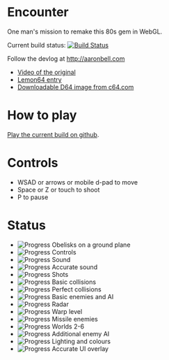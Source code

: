 # Encounter #

One man's mission to remake this 80s gem in WebGL.

Current build status: [![Build Status](https://travis-ci.org/air/encounter.svg)](https://travis-ci.org/air/encounter)

Follow the devlog at http://aaronbell.com

* [Video of the original](http://www.youtube.com/watch?v=_7eCFOpI0SU)
* [Lemon64 entry](http://www.lemon64.com/games/details.php?ID=832)
* [Downloadable D64 image from c64.com](http://www.c64.com/games/351)

# How to play #

[Play the current build on github](http://air.github.io/encounter).

# Controls #

* WSAD or arrows or mobile d-pad to move
* Space or Z or touch to shoot
* P to pause

# Status #

- ![Progress](http://progressed.io/bar/80) Obelisks on a ground plane
- ![Progress](http://progressed.io/bar/100) Controls
- ![Progress](http://progressed.io/bar/100) Sound
- ![Progress](http://progressed.io/bar/60) Accurate sound
- ![Progress](http://progressed.io/bar/100) Shots
- ![Progress](http://progressed.io/bar/100) Basic collisions
- ![Progress](http://progressed.io/bar/50) Perfect collisions
- ![Progress](http://progressed.io/bar/100) Basic enemies and AI
- ![Progress](http://progressed.io/bar/100) Radar
- ![Progress](http://progressed.io/bar/80) Warp level
- ![Progress](http://progressed.io/bar/90) Missile enemies
- ![Progress](http://progressed.io/bar/20) Worlds 2-6
- ![Progress](http://progressed.io/bar/50) Additional enemy AI
- ![Progress](http://progressed.io/bar/80) Lighting and colours
- ![Progress](http://progressed.io/bar/20) Accurate UI overlay
